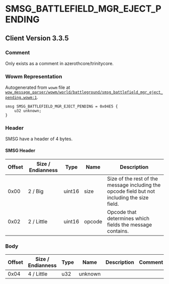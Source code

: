 # SMSG_BATTLEFIELD_MGR_EJECT_PENDING

## Client Version 3.3.5

### Comment

Only exists as a comment in azerothcore/trinitycore.

### Wowm Representation

Autogenerated from `wowm` file at [`wow_message_parser/wowm/world/battleground/smsg_battlefield_mgr_eject_pending.wowm:1`](https://github.com/gtker/wow_messages/tree/main/wow_message_parser/wowm/world/battleground/smsg_battlefield_mgr_eject_pending.wowm#L1).
```rust,ignore
smsg SMSG_BATTLEFIELD_MGR_EJECT_PENDING = 0x04E5 {
    u32 unknown;
}
```
### Header

SMSG have a header of 4 bytes.

#### SMSG Header

| Offset | Size / Endianness | Type   | Name   | Description |
| ------ | ----------------- | ------ | ------ | ----------- |
| 0x00   | 2 / Big           | uint16 | size   | Size of the rest of the message including the opcode field but not including the size field.|
| 0x02   | 2 / Little        | uint16 | opcode | Opcode that determines which fields the message contains.|

### Body

| Offset | Size / Endianness | Type | Name | Description | Comment |
| ------ | ----------------- | ---- | ---- | ----------- | ------- |
| 0x04 | 4 / Little | u32 | unknown |  |  |

